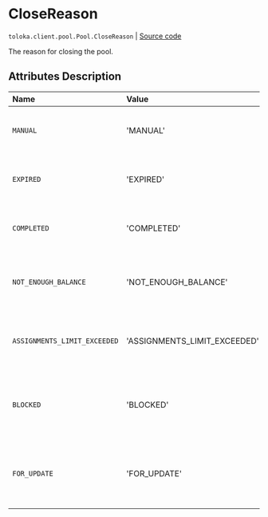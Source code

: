 # CloseReason
`toloka.client.pool.Pool.CloseReason` | [Source code](https://github.com/Toloka/toloka-kit/blob/v1.1.4/src/client/pool/__init__.py#L128)

The reason for closing the pool.

## Attributes Description

| Name | Value | Description |
| :------| :-----------| :----------| 
`MANUAL`|'MANUAL'|<p>A pool was closed by a requester.</p>
`EXPIRED`|'EXPIRED'|<p>The lifetime of the pool expired.</p>
`COMPLETED`|'COMPLETED'|<p>All tasks were completed.</p>
`NOT_ENOUGH_BALANCE`|'NOT_ENOUGH_BALANCE'|<p>There is not enough money to run the pool.</p>
`ASSIGNMENTS_LIMIT_EXCEEDED`|'ASSIGNMENTS_LIMIT_EXCEEDED'|<p>A limit of 2 million assignments is reached.</p>
`BLOCKED`|'BLOCKED'|<p>The requester&#x27;s account was blocked.</p>
`FOR_UPDATE`|'FOR_UPDATE'|<p>Pool parameters are changing at the moment.</p>
